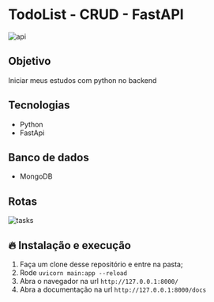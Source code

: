 # TodoList - CRUD - FastAPI

![api](https://user-images.githubusercontent.com/78116908/181908746-efca6acb-9b9f-403b-b91b-36e142438694.png)


## Objetivo

Iniciar meus estudos com python no backend

## Tecnologias

- Python
- FastApi

## Banco de dados

- MongoDB

## Rotas

![tasks](https://user-images.githubusercontent.com/78116908/181908722-50d425a8-0338-488f-a31a-f6a401b7e51e.png)


## 🔥 Instalação e execução

1. Faça um clone desse repositório e entre na pasta;
2. Rode `uvicorn main:app --reload`
3. Abra o navegador na url `http://127.0.0.1:8000/`
4. Abra a documentação na url `http://127.0.0.1:8000/docs`
